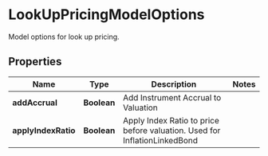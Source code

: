 

# LookUpPricingModelOptions

Model options for look up pricing.

## Properties

Name | Type | Description | Notes
------------ | ------------- | ------------- | -------------
**addAccrual** | **Boolean** | Add Instrument Accrual to Valuation | 
**applyIndexRatio** | **Boolean** | Apply Index Ratio to price before valuation.  Used for InflationLinkedBond | 



